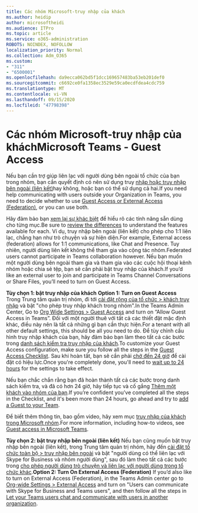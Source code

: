 ```yaml
---
title: Các nhóm Microsoft-truy nhập của khách
ms.author: heidip
author: microsoftheidi
ms.audience: ITPro
ms.topic: article
ms.service: o365-administration
ROBOTS: NOINDEX, NOFOLLOW
localization_priority: Normal
ms.collection: Adm_O365
ms.custom:
- "311"
- "6500001"
ms.openlocfilehash: da9ecca062bd5f1dcc169657483ba53eb201def0
ms.sourcegitcommit: c6692ce0fa1358ec3529e59ca0ecdfdea4cdc759
ms.translationtype: MT
ms.contentlocale: vi-VN
ms.lasthandoff: 09/15/2020
ms.locfileid: "47798398"
---
```

# <a name="microsoft-teams---guest-access"></a><span data-ttu-id="def04-102">Các nhóm Microsoft-truy nhập của khách</span><span class="sxs-lookup"><span data-stu-id="def04-102">Microsoft Teams - Guest Access</span></span>

<span data-ttu-id="def04-103">Nếu bạn cần trợ giúp liên lạc với người dùng bên ngoài tổ chức của bạn trong nhóm, bạn cần quyết định có nên sử dụng truy [nhập hoặc truy nhập bên ngoài (liên kết)](https://docs.microsoft.com/microsoftteams/manage-external-access#external-access-vs-guest-access)hay không, hoặc bạn có thể sử dụng cả hai.</span><span class="sxs-lookup"><span data-stu-id="def04-103">If you need help communicating with users outside your Organization in Teams, you need to decide whether to use [Guest Access or External Access (Federation)](https://docs.microsoft.com/microsoftteams/manage-external-access#external-access-vs-guest-access), or you can use both.</span></span>

<span data-ttu-id="def04-104">Hãy đảm bảo bạn [xem lại sự khác biệt](https://docs.microsoft.com/microsoftteams/manage-external-access#external-access-vs-guest-access) để hiểu rõ các tính năng sẵn dùng cho từng mục.</span><span class="sxs-lookup"><span data-stu-id="def04-104">Be sure to [review the differences](https://docs.microsoft.com/microsoftteams/manage-external-access#external-access-vs-guest-access) to understand the features available for each.</span></span>  <span data-ttu-id="def04-105">Ví dụ, truy nhập bên ngoài (liên kết) cho phép cho 1:1 liên lạc, chẳng hạn như trò chuyện và sự hiện diện.</span><span class="sxs-lookup"><span data-stu-id="def04-105">For example, External access (federation) allows for 1:1 communications, like Chat and Presence.</span></span>  <span data-ttu-id="def04-106">Tuy nhiên, người dùng liên kết không thể tham gia vào cộng tác nhóm.</span><span class="sxs-lookup"><span data-stu-id="def04-106">Federated users cannot participate in Teams collaboration however.</span></span>  <span data-ttu-id="def04-107">Nếu bạn muốn một người dùng bên ngoài tham gia và tham gia vào các cuộc hội thoại kênh nhóm hoặc chia sẻ tệp, bạn sẽ cần phải bật truy nhập của khách.</span><span class="sxs-lookup"><span data-stu-id="def04-107">If you’d like an external user to join and participate in Teams Channel Conversations or Share Files, you’ll need to turn on Guest Access.</span></span>

<span data-ttu-id="def04-108">**Tùy chọn 1: bật truy nhập của khách** </span><span class="sxs-lookup"><span data-stu-id="def04-108">**Option 1: Turn on Guest Access** </span></span>  
<span data-ttu-id="def04-109">Trong Trung tâm quản trị nhóm, đi tới [cài đặt rộng của tổ chức > khách truy nhập](https://admin.teams.microsoft.com/company-wide-settings/guest-configuration) và bật "cho phép truy nhập khách trong nhóm".</span><span class="sxs-lookup"><span data-stu-id="def04-109">In the Teams Admin Center, Go to [Org Wide Settings > Guest Access](https://admin.teams.microsoft.com/company-wide-settings/guest-configuration) and turn on “Allow Guest Access in Teams”.</span></span>  <span data-ttu-id="def04-110">Đối với một người thuê với tất cả các thiết đặt mặc định khác, điều này nên là tất cả những gì bạn cần thực hiện.</span><span class="sxs-lookup"><span data-stu-id="def04-110">For a tenant with all other default settings, this should be all you need to do.</span></span>  <span data-ttu-id="def04-111">Để tùy chỉnh cấu hình truy nhập khách của bạn, hãy đảm bảo bạn làm theo tất cả các bước trong [danh sách kiểm tra truy nhập của khách](https://docs.microsoft.com/microsoftteams/guest-access-checklist).</span><span class="sxs-lookup"><span data-stu-id="def04-111">To customize your Guest Access configuration,  make sure you follow all the steps in the [Guest Access Checklist](https://docs.microsoft.com/microsoftteams/guest-access-checklist).</span></span> <span data-ttu-id="def04-112">Sau khi hoàn tất, bạn sẽ cần phải [chờ đến 24 giờ](https://docs.microsoft.com/microsoftteams/manage-guests#guest-access-latencies) để cài đặt có hiệu lực.</span><span class="sxs-lookup"><span data-stu-id="def04-112">Once you're completely done, you'll need to [wait up to 24 hours](https://docs.microsoft.com/microsoftteams/manage-guests#guest-access-latencies) for the settings to take effect.</span></span>

<span data-ttu-id="def04-113">Nếu bạn chắc chắn rằng bạn đã hoàn thành tất cả các bước trong danh sách kiểm tra, và đã có hơn 24 giờ, hãy tiếp tục và cố gắng [Thêm một khách vào nhóm của bạn](https://support.office.com/article/add-guests-to-a-team-in-teams-fccb4fa6-f864-4508-bdde-256e7384a14f#ID0EAABAAA=Desktop).</span><span class="sxs-lookup"><span data-stu-id="def04-113">If you’re confident you’ve completed all the steps in the Checklist, and it's been more than 24 hours, go ahead and try to [add a Guest to your Team](https://support.office.com/article/add-guests-to-a-team-in-teams-fccb4fa6-f864-4508-bdde-256e7384a14f#ID0EAABAAA=Desktop).</span></span>

<span data-ttu-id="def04-114">Để biết thêm thông tin, bao gồm video, hãy xem mục [truy nhập của khách trong Microsoft nhóm](https://docs.microsoft.com/microsoftteams/guest-access).</span><span class="sxs-lookup"><span data-stu-id="def04-114">For more information, including how-to videos, see [Guest access in Microsoft Teams](https://docs.microsoft.com/microsoftteams/guest-access).</span></span>

<span data-ttu-id="def04-115">**Tùy chọn 2: bật truy nhập bên ngoài (liên kết)** Nếu bạn cũng muốn bật truy nhập bên ngoài (liên kết), trong Trung tâm quản trị nhóm, hãy đến [cài đặt tổ chức toàn bộ > truy nhập bên ngoài](https://admin.teams.microsoft.com/company-wide-settings/external-communications) và bật "người dùng có thể liên lạc với Skype for Business và nhóm người dùng", sau đó làm theo tất cả các bước trong [cho phép người dùng trò chuyện và liên lạc với người dùng trong tổ chức khác](https://docs.microsoft.com/microsoftteams/manage-external-access#let-your-teams-users-chat-and-communicate-with-users-in-another-organization).</span><span class="sxs-lookup"><span data-stu-id="def04-115">**Option 2: Turn On External Access (Federation)** If you’d also like to turn on External Access (Federation), in the Teams Admin center go to [Org-wide Settings > External Access](https://admin.teams.microsoft.com/company-wide-settings/external-communications) and turn on "Users can communicate with Skype for Business and Teams users", and then follow all the steps in [Let your Teams users chat and communicate with users in another organization](https://docs.microsoft.com/microsoftteams/manage-external-access#let-your-teams-users-chat-and-communicate-with-users-in-another-organization).</span></span>


